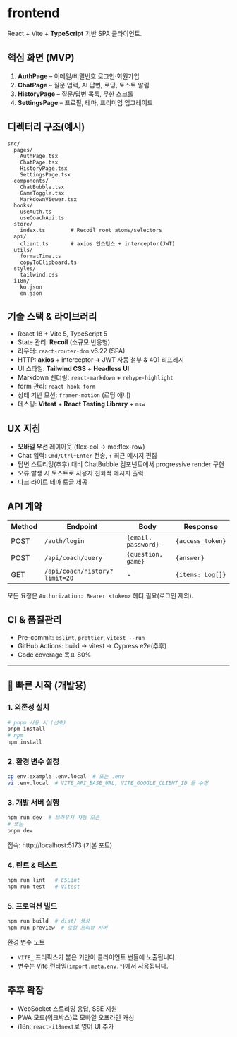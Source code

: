 # frontend

React + Vite + **TypeScript** 기반 SPA 클라이언트.

## 핵심 화면 (MVP)
1. **AuthPage** – 이메일/비밀번호 로그인·회원가입
2. **ChatPage** – 질문 입력, AI 답변, 로딩, 토스트 알림
3. **HistoryPage** – 질문/답변 목록, 무한 스크롤
4. **SettingsPage** – 프로필, 테마, 프리미엄 업그레이드

## 디렉터리 구조(예시)
```
src/
  pages/
    AuthPage.tsx
    ChatPage.tsx
    HistoryPage.tsx
    SettingsPage.tsx
  components/
    ChatBubble.tsx
    GameToggle.tsx
    MarkdownViewer.tsx
  hooks/
    useAuth.ts
    useCoachApi.ts
  store/
    index.ts        # Recoil root atoms/selectors
  api/
    client.ts       # axios 인스턴스 + interceptor(JWT)
  utils/
    formatTime.ts
    copyToClipboard.ts
  styles/
    tailwind.css
  i18n/
    ko.json
    en.json
```

## 기술 스택 & 라이브러리
- React 18 + Vite 5, TypeScript 5
- State 관리: **Recoil** (소규모·반응형)
- 라우터: `react-router-dom` v6.22 (SPA)
- HTTP: **axios** + interceptor ➜ JWT 자동 첨부 & 401 리프레시
- UI 스타일: **Tailwind CSS** + **Headless UI**
- Markdown 렌더링: `react-markdown` + `rehype-highlight`
- form 관리: `react-hook-form`
- 상태 기반 모션: `framer-motion` (로딩 애니)
- 테스팅: **Vitest** + **React Testing Library** + `msw`

## UX 지침
- **모바일 우선** 레이아웃 (flex-col → md:flex-row)
- Chat 입력: `Cmd/Ctrl+Enter` 전송, `↑` 최근 메시지 편집
- 답변 스트리밍(추후) 대비 ChatBubble 컴포넌트에서 progressive render 구현
- 오류 발생 시 토스트로 사용자 친화적 메시지 출력
- 다크·라이트 테마 토글 제공

## API 계약
| Method | Endpoint | Body | Response |
|--------|----------|------|----------|
| POST | `/auth/login` | `{email, password}` | `{access_token}` |
| POST | `/api/coach/query` | `{question, game}` | `{answer}` |
| GET  | `/api/coach/history?limit=20` | - | `{items: Log[]}` |

모든 요청은 `Authorization: Bearer <token>` 헤더 필요(로그인 제외).

## CI & 품질관리
- Pre-commit: `eslint`, `prettier`, `vitest --run`
- GitHub Actions: build → vitest → Cypress e2e(추후)
- Code coverage 목표 80%

---

## 🚀 빠른 시작 (개발용)

### 1. 의존성 설치

```bash
# pnpm 사용 시 (선호)
pnpm install
# npm
npm install
```

### 2. 환경 변수 설정

```bash
cp env.example .env.local  # 또는 .env
vi .env.local  # VITE_API_BASE_URL, VITE_GOOGLE_CLIENT_ID 등 수정
```

### 3. 개발 서버 실행

```bash
npm run dev  # 브라우저 자동 오픈
# 또는
pnpm dev
```

접속: http://localhost:5173 (기본 포트)

### 4. 린트 & 테스트

```bash
npm run lint   # ESLint
npm run test   # Vitest
```

### 5. 프로덕션 빌드

```bash
npm run build  # dist/ 생성
npm run preview  # 로컬 프리뷰 서버
```

환경 변수 노트
- `VITE_` 프리픽스가 붙은 키만이 클라이언트 번들에 노출됩니다.
- 변수는 Vite 런타임(`import.meta.env.*`)에서 사용됩니다.

## 추후 확장
- WebSocket 스트리밍 응답, SSE 지원
- PWA 모드(워크박스)로 모바일 오프라인 캐싱
- i18n: `react-i18next`로 영어 UI 추가 